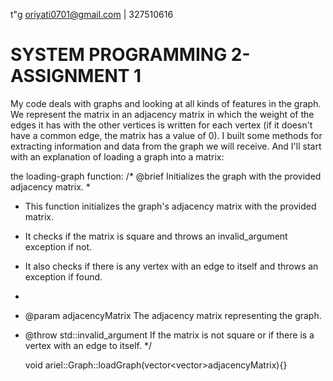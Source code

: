 t"g oriyati0701@gmail.com | 327510616

# SYSTEM PROGRAMMING 2- ASSIGNMENT 1

My code deals with graphs and looking at all kinds of features in the graph.
We represent the matrix in an adjacency matrix in which the weight of the edges it has with the other vertices is written for each vertex (if it doesn't have a common edge, the matrix has a value of 0).
I built some methods for extracting information and data from the graph we will receive.
And I'll start with an explanation of loading a graph into a matrix:

  the loading-graph function:
  /* @brief Initializes the graph with the provided adjacency matrix.
   * 
   * This function initializes the graph's adjacency matrix with the provided matrix.
   * It checks if the matrix is square and throws an invalid_argument exception if not.
   * It also checks if there is any vertex with an edge to itself and throws an exception if found.
   * 
   * @param adjacencyMatrix The adjacency matrix representing the graph.
   * @throw std::invalid_argument If the matrix is not square or if there is a vertex with an edge to itself.
   */
  
     void ariel::Graph::loadGraph(vector<vector<int>>adjacencyMatrix){}


   


  
